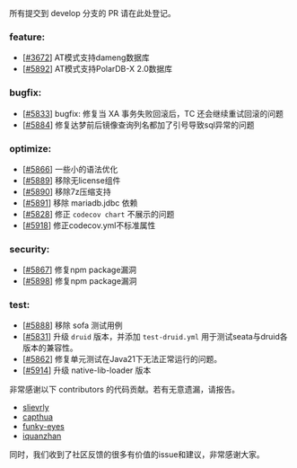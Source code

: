所有提交到 develop 分支的 PR 请在此处登记。

<!-- 请根据PR的类型添加 `变更记录` 到以下对应位置(feature/bugfix/optimize/test) 下 -->

### feature:
- [[#3672](https://github.com/seata/seata/pull/3672)] AT模式支持dameng数据库
- [[#5892](https://github.com/seata/seata/pull/5892)] AT模式支持PolarDB-X 2.0数据库

### bugfix:
- [[#5833](https://github.com/seata/seata/pull/5833)] bugfix: 修复当 XA 事务失败回滚后，TC 还会继续重试回滚的问题
- [[#5884](https://github.com/seata/seata/pull/5884)] 修复达梦前后镜像查询列名都加了引号导致sql异常的问题

### optimize:
- [[#5866](https://github.com/seata/seata/pull/5866)] 一些小的语法优化
- [[#5889](https://github.com/seata/seata/pull/5889)] 移除无license组件
- [[#5890](https://github.com/seata/seata/pull/5890)] 移除7z压缩支持
- [[#5891](https://github.com/seata/seata/pull/5891)] 移除 mariadb.jdbc 依赖
- [[#5828](https://github.com/seata/seata/pull/5828)] 修正 `codecov chart` 不展示的问题
- [[#5918](https://github.com/seata/seata/pull/5918)] 修正codecov.yml不标准属性

### security:
- [[#5867](https://github.com/seata/seata/pull/5867)] 修复npm package漏洞
- [[#5898](https://github.com/seata/seata/pull/5898)] 修复npm package漏洞

### test:
- [[#5888](https://github.com/seata/seata/pull/5888)] 移除 sofa 测试用例
- [[#5831](https://github.com/seata/seata/pull/5831)] 升级 `druid` 版本，并添加 `test-druid.yml` 用于测试seata与druid各版本的兼容性。
- [[#5862](https://github.com/seata/seata/pull/5862)] 修复单元测试在Java21下无法正常运行的问题。
- [[#5914](https://github.com/seata/seata/pull/5914)] 升级 native-lib-loader 版本

非常感谢以下 contributors 的代码贡献。若有无意遗漏，请报告。

<!-- 请确保您的 GitHub ID 在以下列表中 -->
- [slievrly](https://github.com/slievrly)
- [capthua](https://github.com/capthua)
- [funky-eyes](https://github.com/funky-eyes)
- [iquanzhan](https://github.com/iquanzhan)

同时，我们收到了社区反馈的很多有价值的issue和建议，非常感谢大家。
